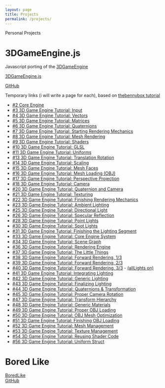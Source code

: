 ```yaml
---
layout: page
title: Projects
permalink: /projects/
---
```


Personal Projects


3DGameEngine.js
===============
Javascript porting of the [3DGameEngine](https://github.com/BennyQBD/3DGameEngine)

[3DGameEngine.js](3DGameEngine.js/index.html)

[GitHub](https://github.com/ceccopierangiolieugenio/3DGameEngine.js)

Temporary links (i will write a page for each), based on [thebennybox tutorial](http://www.sonarlearning.co.uk/coursepage.php?topic=game&course=ext-bb-3d-ged) 

-   [#2 Core Engine](3DGameEngine.js/v0.2/3DGameEngine.js.html)
-   [#3 3D Game Engine Tutorial: Input](3DGameEngine.js/v0.3/3DGameEngine.js.html)
-   [#4 3D Game Engine Tutorial: Vectors](3DGameEngine.js/v0.4/3DGameEngine.js.html)
-   [#5 3D Game Engine Tutorial: Matrices](3DGameEngine.js/v0.5/3DGameEngine.js.html)
-   [#6 3D Game Engine Tutorial: Quaternions](3DGameEngine.js/v0.6/3DGameEngine.js.html)
-   [#7 3D Game Engine Tutorial: Starting Rendering Mechanics](3DGameEngine.js/v0.7/3DGameEngine.js.html)
-   [#8 3D Game Engine Tutorial: Mesh Rendering](3DGameEngine.js/v0.8/3DGameEngine.js.html)
-   [#9 3D Game Engine Tutorial: Shaders](3DGameEngine.js/v0.9/3DGameEngine.js.html)
-   [#10 3D Game Engine Tutorial: GLSL](3DGameEngine.js/v0.10/3DGameEngine.js.html)
-   [#11 3D Game Engine Tutorial: Uniforms](3DGameEngine.js/v0.11/3DGameEngine.js.html)
-   [#13 3D Game Engine Tutorial: Translation Rotation](3DGameEngine.js/v0.13/3DGameEngine.js.html)
-   [#14 3D Game Engine Tutorial: Scaling](3DGameEngine.js/v0.14/3DGameEngine.js.html)
-   [#15 3D Game Engine Tutorial: Mesh Faces](3DGameEngine.js/v0.15/3DGameEngine.js.html)
-   [#16 3D Game Engine Tutorial: Mesh Loading (OBJ)](3DGameEngine.js/v0.16/3DGameEngine.js.html)
-   [#17 3D Game Engine Tutorial: Perspective Projection](3DGameEngine.js/v0.17/3DGameEngine.js.html)
-   [#18 3D Game Engine Tutorial: Camera](3DGameEngine.js/v0.18/3DGameEngine.js.html)
-   [#20 3D Game Engine Tutorial: Quaternion and Camera](3DGameEngine.js/v0.20/3DGameEngine.js.html)
-   [#21 3D Game Engine Tutorial: Texturing](3DGameEngine.js/v0.21/3DGameEngine.js.html)
-   [#22 3D Game Engine Tutorial: Finishing Rendering Mechanics](3DGameEngine.js/v0.22/3DGameEngine.js.html)
-   [#23 3D Game Engine Tutorial: Ambient Lighting](3DGameEngine.js/v0.23/3DGameEngine.js.html)
-   [#25 3D Game Engine Tutorial: Directional Light](3DGameEngine.js/v0.25/3DGameEngine.js.html)
-   [#26 3D Game Engine Tutorial: Specular Reflection](3DGameEngine.js/v0.26/3DGameEngine.js.html)
-   [#28 3D Game Engine Tutorial: Point Lights](3DGameEngine.js/v0.28/3DGameEngine.js.html)
-   [#30 3D Game Engine Tutorial: Spot Lights](3DGameEngine.js/v0.30/3DGameEngine.js.html)
-   [#31 3D Game Engine Tutorial: Finishing the Lighting Segment](3DGameEngine.js/v0.31/3DGameEngine.js.html)
-   [#33 3D Game Engine Tutorial: Core Engine System](3DGameEngine.js/v0.33/3DGameEngine.js.html)
-   [#34 3D Game Engine Tutorial: Scene Graph](3DGameEngine.js/v0.34/3DGameEngine.js.html)
-   [#36 3D Game Engine Tutorial: Rendering Engine](3DGameEngine.js/v0.36/3DGameEngine.js.html)
-   [#37 3D Game Engine Tutorial: The Little Things](3DGameEngine.js/v0.37/3DGameEngine.js.html)
-   [#38 3D Game Engine Tutorial: Forward Rendering, 1/3](3DGameEngine.js/v0.38/3DGameEngine.js.html)
-   [#39 3D Game Engine Tutorial: Forward Rendering, 2/3](3DGameEngine.js/v0.39/3DGameEngine.js.html)
-   [#40 3D Game Engine Tutorial: Forward Rendering, 3/3](3DGameEngine.js/v0.40.1/3DGameEngine.js.html) - [(allLights on)](3DGameEngine.js/v0.40.0/3DGameEngine.js.html)
-   [#41 3D Game Engine Tutorial: Integrating Lighting](3DGameEngine.js/v0.41/3DGameEngine.js.html)
-   [#42 3D Game Engine Tutorial: Generic Lighting](3DGameEngine.js/v0.42/3DGameEngine.js.html)
-   [#43 3D Game Engine Tutorial: Finalizing Lighting](3DGameEngine.js/v0.43/3DGameEngine.js.html)
-   [#44 3D Game Engine Tutorial: Quaternions & Transformation](3DGameEngine.js/v0.44/3DGameEngine.js.html)
-   [#45 3D Game Engine Tutorial: Proper Camera Rotation](3DGameEngine.js/v0.45/3DGameEngine.js.html)
-   [#47 3D Game Engine Tutorial: Transform Hierarchy](3DGameEngine.js/v0.47/3DGameEngine.js.html)
-   [#48 3D Game Engine Tutorial: Generic Materials](3DGameEngine.js/v0.48/3DGameEngine.js.html)
-   [#49 3D Game Engine Tutorial: Proper OBJ Loading](3DGameEngine.js/v0.49/3DGameEngine.js.html)
-   [#50 3D Game Engine Tutorial: OBJ Mesh Optimization](3DGameEngine.js/v0.50/3DGameEngine.js.html)
-   [#51 3D Game Engine Tutorial: Finishing OBJ Loading](3DGameEngine.js/v0.51/3DGameEngine.js.html)
-   [#52 3D Game Engine Tutorial: Mesh Management](3DGameEngine.js/v0.52/3DGameEngine.js.html)
-   [#53 3D Game Engine Tutorial: Texture Management](3DGameEngine.js/v0.53/3DGameEngine.js.html)
-   [#54 3D Game Engine Tutorial: Reusing Shader Code](3DGameEngine.js/v0.54/3DGameEngine.js.html)
-   [#56 3D Game Engine Tutorial: Uniform Struct](3DGameEngine.js/v0.56/3DGameEngine.js.html)


Bored Like
=====
[BoredLike](BoredLike/BoredLike.html)
<br>
[GitHub](https://github.com/ceccopierangiolieugenio/BoredLike)


